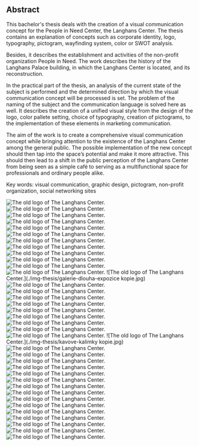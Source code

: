 ## Abstract

This bachelor's thesis deals with the creation of a visual communication concept for the People in Need Center, the Langhans Center. The thesis contains an explanation of concepts such as corporate identity, logo, typography, pictogram, wayfinding system, color or SWOT analysis.

Besides, it describes the establishment and activities of the non-profit organization People in Need. The work describes the history of the Langhans Palace building, in which the Langhans Center is located, and its reconstruction.

In the practical part of the thesis, an analysis of the current state of the subject is performed and the determined direction by which the visual communication concept will be processed is set. The problem of the naming of the subject and the communication language is solved here as well. It describes the creation of a unified visual style from the design of the logo, color pallete setting, choice of typography, creation of pictograms, to the implementation of these elements in marketing communication.

The aim of the work is to create a comprehensive visual communication concept while bringing attention to the existence of the Langhans Center among the general public. The possible implementation of the new concept should then tap into the space’s potential and make it more attractive. This should then lead to a shift in the public perception of the Langhans Center from being seen as a simple café to serving as a multifunctional space for professionals and ordinary people alike.

Key words: visual communication, graphic design, pictogram, non-profit organization, social networking sites

![The old logo of The Langhans Center.](./img-thesis/palac-langhans.jpg)
![The old logo of The Langhans Center.](./img-thesis/rekonstrukce.jpg)
![The old logo of The Langhans Center.](./img-thesis/soucasne-logo.png)
![The old logo of The Langhans Center.](./img-thesis/instagram-langhans.png)
![The old logo of The Langhans Center.](./img-thesis/facebook-langhans.png)
![The old logo of The Langhans Center.](./img-thesis/logo-final.png)
![The old logo of The Langhans Center.](./img-thesis/plakaty.jpg)
![The old logo of The Langhans Center.](./img-thesis/vznik-piktogramu.png)
![The old logo of The Langhans Center.](./img-thesis/piktogramy.png)
![The old logo of The Langhans Center.](./img-thesis/barevna-paleta.png)
![The old logo of The Langhans Center.](./img-thesis/vchodove-dvere-vyrez-2.jpg)
![The old logo of The Langhans Center.](./img-thesis/schody-galerie.jpg)
![The old logo of The Langhans Center.](./img-thesis/galerie-dlouha-expozice kopie.jpg)
![The old logo of The Langhans Center.](./img-thesis/zachod.jpg)
![The old logo of The Langhans Center.](./img-thesis/bannery-final.png)
![The old logo of The Langhans Center.](./img-thesis/VLAJKA.jpg)
![The old logo of The Langhans Center.](./img-instagram-honza-3.png)
![The old logo of The Langhans Center.](./img-instagramove-posty.png)
![The old logo of The Langhans Center.](./img-instagramove-posty-final.png)
![The old logo of The Langhans Center.](./skutecny-darek-gif-instagram.gif)
![The old logo of The Langhans Center.](./img-thesis/dlouhej-honza-menu3.jpg)
![The old logo of The Langhans Center.](./img-thesis/hrnecky2-2.jpg)
![The old logo of The Langhans Center.](./img-thesis/kavove-kalimky kopie.jpg)
![The old logo of The Langhans Center.](./img-thesis/kelimek-pozadi.jpg)
![The old logo of The Langhans Center.](./img-thesis/honza-lepenka.jpg)
![The old logo of The Langhans Center.](./img-thesis/svacinovy-sacek-2.jpg)
![The old logo of The Langhans Center.](./img-thesis/zastera.jpg)
![The old logo of The Langhans Center.](./img-thesis/dlouuhej-sendvic.jpg)
![The old logo of The Langhans Center.](./img-thesis/pernicky-vetev.jpg)
![The old logo of The Langhans Center.](./img-thesis/cerna-taska.jpg)
![The old logo of The Langhans Center.](./img-thesis/taska-zebrik.jpg)
![The old logo of The Langhans Center.](./img-thesis/taska-pumpa.jpg)
![The old logo of The Langhans Center.](./img-thesis/plakaty-na-mockupu2.jpg)
![The old logo of The Langhans Center.](./img-thesis/tibet-plakat.jpg)
![The old logo of The Langhans Center.](./img-thesis/skutecny-darek.jpg)
![The old logo of The Langhans Center.](./img-thesis/UDALOST-fotka.png)
![The old logo of The Langhans Center.](./img-thesis/udalost-trubka.png)
![The old logo of The Langhans Center.](./img-thesis/posuvna-stena.jpg)
